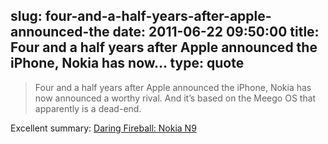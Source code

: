 slug: four-and-a-half-years-after-apple-announced-the
date: 2011-06-22 09:50:00
title: Four and a half years after Apple announced the iPhone, Nokia has now...
type: quote
---

> Four and a half years after Apple announced the iPhone, Nokia has now announced a worthy rival. And it’s based on the Meego OS that apparently is a dead-end.

Excellent summary: [Daring Fireball: Nokia N9](http://daringfireball.net/linked/2011/06/21/nokia-n9)

